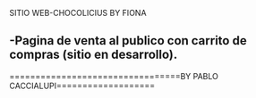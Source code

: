 SITIO WEB-CHOCOLICIUS BY FIONA

-Pagina de venta al publico con carrito de compras (sitio en desarrollo).
-











=================================BY PABLO CACCIALUPI===================